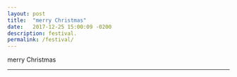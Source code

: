 ```yaml
---
layout: post
title:  "merry Christmas"
date:   2017-12-25 15:00:09 -0200
description: festival.
permalink: /festival/
---
```


merry Christmas


- - -

